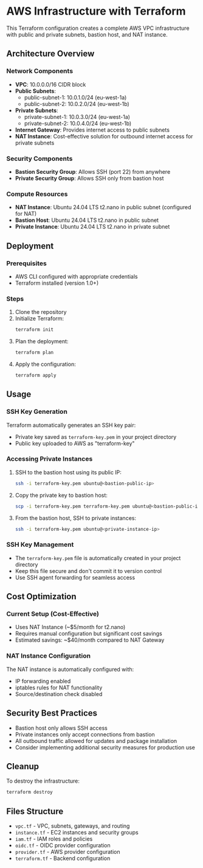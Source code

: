 # AWS Infrastructure with Terraform

This Terraform configuration creates a complete AWS VPC infrastructure with public and private subnets, bastion host, and NAT instance.

## Architecture Overview

### Network Components
- **VPC**: 10.0.0.0/16 CIDR block
- **Public Subnets**: 
  - public-subnet-1: 10.0.1.0/24 (eu-west-1a)
  - public-subnet-2: 10.0.2.0/24 (eu-west-1b)
- **Private Subnets**:
  - private-subnet-1: 10.0.3.0/24 (eu-west-1a)
  - private-subnet-2: 10.0.4.0/24 (eu-west-1b)
- **Internet Gateway**: Provides internet access to public subnets
- **NAT Instance**: Cost-effective solution for outbound internet access for private subnets

### Security Components
- **Bastion Security Group**: Allows SSH (port 22) from anywhere
- **Private Security Group**: Allows SSH only from bastion host

### Compute Resources
- **NAT Instance**: Ubuntu 24.04 LTS t2.nano in public subnet (configured for NAT)
- **Bastion Host**: Ubuntu 24.04 LTS t2.nano in public subnet
- **Private Instance**: Ubuntu 24.04 LTS t2.nano in private subnet

## Deployment

### Prerequisites
- AWS CLI configured with appropriate credentials
- Terraform installed (version 1.0+)

### Steps
1. Clone the repository
2. Initialize Terraform:
   ```bash
   terraform init
   ```
3. Plan the deployment:
   ```bash
   terraform plan
   ```
4. Apply the configuration:
   ```bash
   terraform apply
   ```

## Usage

### SSH Key Generation
Terraform automatically generates an SSH key pair:
- Private key saved as `terraform-key.pem` in your project directory
- Public key uploaded to AWS as "terraform-key"

### Accessing Private Instances
1. SSH to the bastion host using its public IP:
   ```bash
   ssh -i terraform-key.pem ubuntu@<bastion-public-ip>
   ```

2. Copy the private key to bastion host:
   ```bash
   scp -i terraform-key.pem terraform-key.pem ubuntu@<bastion-public-ip>:~/
   ```

3. From the bastion host, SSH to private instances:
   ```bash
   ssh -i terraform-key.pem ubuntu@<private-instance-ip>
   ```

### SSH Key Management
- The `terraform-key.pem` file is automatically created in your project directory
- Keep this file secure and don't commit it to version control
- Use SSH agent forwarding for seamless access

## Cost Optimization

### Current Setup (Cost-Effective)
- Uses NAT Instance (~$5/month for t2.nano)
- Requires manual configuration but significant cost savings
- Estimated savings: ~$40/month compared to NAT Gateway

### NAT Instance Configuration
The NAT instance is automatically configured with:
- IP forwarding enabled
- iptables rules for NAT functionality
- Source/destination check disabled

## Security Best Practices
- Bastion host only allows SSH access
- Private instances only accept connections from bastion
- All outbound traffic allowed for updates and package installation
- Consider implementing additional security measures for production use

## Cleanup
To destroy the infrastructure:
```bash
terraform destroy
```

## Files Structure
- `vpc.tf` - VPC, subnets, gateways, and routing
- `instance.tf` - EC2 instances and security groups
- `iam.tf` - IAM roles and policies
- `oidc.tf` - OIDC provider configuration
- `provider.tf` - AWS provider configuration
- `terraform.tf` - Backend configuration